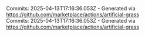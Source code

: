 Commits: 2025-04-13T17:16:36.053Z - Generated via https://github.com/marketplace/actions/artificial-grass
<br>
Commits: 2025-04-13T17:16:36.053Z - Generated via https://github.com/marketplace/actions/artificial-grass
<br>
